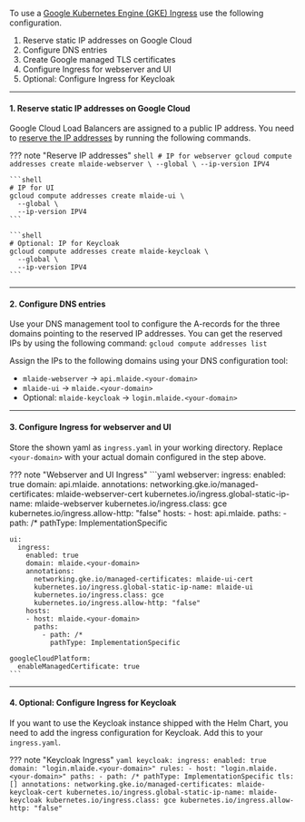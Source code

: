 To use a [Google Kubernetes Engine (GKE) Ingress](https://cloud.google.com/kubernetes-engine/docs/concepts/ingress)
use the following configuration.

1. Reserve static IP addresses on Google Cloud
2. Configure DNS entries
3. Create Google managed TLS certificates
4. Configure Ingress for webserver and UI
5. Optional: Configure Ingress for Keycloak

---

#### 1. Reserve static IP addresses on Google Cloud
Google Cloud Load Balancers are assigned to a public IP address. You need to 
[reserve the IP addresses](https://cloud.google.com/compute/docs/ip-addresses/reserve-static-external-ip-address) 
by running the following commands.

??? note "Reserve IP addresses"
    ```shell
    # IP for webserver
    gcloud compute addresses create mlaide-webserver \
      --global \
      --ip-version IPV4
    ```

    ```shell
    # IP for UI
    gcloud compute addresses create mlaide-ui \
      --global \
      --ip-version IPV4
    ```

    ```shell
    # Optional: IP for Keycloak
    gcloud compute addresses create mlaide-keycloak \
      --global \
      --ip-version IPV4
    ```

---
#### 2. Configure DNS entries
Use your DNS management tool to configure the A-records for the three domains pointing 
to the reserved IP addresses. You can get the reserved IPs by using the following 
command: `gcloud compute addresses list`

Assign the IPs to the following domains using your DNS configuration tool:

* `mlaide-webserver` &rarr; `api.mlaide.<your-domain>`
* `mlaide-ui` &rarr; `mlaide.<your-domain>`
* Optional: `mlaide-keycloak` &rarr; `login.mlaide.<your-domain>`

---
#### 3. Configure Ingress for webserver and UI
Store the shown yaml as `ingress.yaml` in your working directory. 
Replace `<your-domain>` with your actual domain configured in the step above.

??? note "Webserver and UI Ingress"
    ```yaml
    webserver:
      ingress:
        enabled: true
        domain: api.mlaide.<your-domain>
        annotations:
          networking.gke.io/managed-certificates: mlaide-webserver-cert
          kubernetes.io/ingress.global-static-ip-name: mlaide-webserver
          kubernetes.io/ingress.class: gce
          kubernetes.io/ingress.allow-http: "false"
        hosts:
        - host: api.mlaide.<your-domain>
          paths:
            - path: /*
              pathType: ImplementationSpecific

    ui:
      ingress:
        enabled: true
        domain: mlaide.<your-domain>
        annotations:
          networking.gke.io/managed-certificates: mlaide-ui-cert
          kubernetes.io/ingress.global-static-ip-name: mlaide-ui
          kubernetes.io/ingress.class: gce
          kubernetes.io/ingress.allow-http: "false"
        hosts:
        - host: mlaide.<your-domain>
          paths:
            - path: /*
              pathType: ImplementationSpecific

    googleCloudPlatform:
      enableManagedCertificate: true
    ```

---
#### 4. Optional: Configure Ingress for Keycloak
If you want to use the Keycloak instance shipped with the Helm Chart, you need to add the ingress configuration for Keycloak. Add this to your `ingress.yaml`.

??? note "Keycloak Ingress"
    ```yaml
    keycloak:
      ingress:
        enabled: true
        domain: "login.mlaide.<your-domain>"
        rules:
          - host: "login.mlaide.<your-domain>"
            paths:
              - path: /*
                pathType: ImplementationSpecific
        tls: []
        annotations:
          networking.gke.io/managed-certificates: mlaide-keycloak-cert
          kubernetes.io/ingress.global-static-ip-name: mlaide-keycloak
          kubernetes.io/ingress.class: gce
          kubernetes.io/ingress.allow-http: "false"
    ```